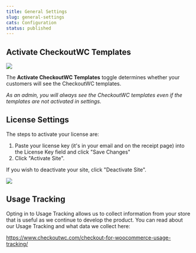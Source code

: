 ```yaml
---
title: General Settings
slug: general-settings
cats: Configuration
status: published
---
```



  <h2>
    Activate CheckoutWC Templates
  </h2>
  <p>
    <img src="https://s3.amazonaws.com/helpscout.net/docs/assets/5bdde2822c7d3a01757ac42e/images/60ae8100c1410a601d9ad33f/file-taEJH34Sj6.png" />
  </p>
  <p>
    The <strong>Activate CheckoutWC Templates</strong> toggle determines whether your customers will see the CheckoutWC templates.
  </p>
  <p>
    <em>As an admin, you will always see the CheckoutWC templates even if the templates are not activated in settings.</em>
  </p>
  <h2>
    License Settings
  </h2>
  <p>
    The steps to activate your license are:
  </p>
  <ol>
    <li>Paste your license key (it's in your email and on the receipt page) into the License Key field and click "Save Changes"
    </li>
    <li>Click "Activate Site".&nbsp;
    </li>
  </ol>
  <p>
    If you wish to deactivate your site, click "Deactivate Site".
  </p>
  <p>
    <img src="https://s3.amazonaws.com/helpscout.net/docs/assets/5bdde2822c7d3a01757ac42e/images/60ae806f9c887a0dfc553931/file-KYmpAOVO1c.png" />
  </p>
  <h2>
    Usage Tracking
  </h2>
  <p>
    Opting in to Usage Tracking allows us to collect information from your store that is useful as we continue to develop the product. You can read about our Usage Tracking and what data we collect here:
  </p>
  <p>
    <a href="https://www.checkoutwc.com/checkout-for-woocommerce-usage-tracking/">https://www.checkoutwc.com/checkout-for-woocommerce-usage-tracking/</a>
  </p>
